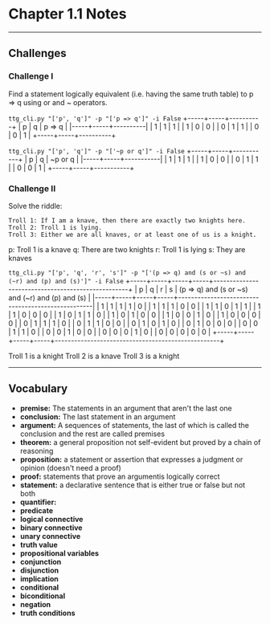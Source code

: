 # Chapter 1.1 Notes
---
## Challenges

### Challenge I
Find a statement logically equivalent (i.e. having the same truth table) to p => q using or and ~ operators.

`ttg_cli.py "['p', 'q']" -p "['p => q']" -i False`
+-----+-----+----------+
|  p  |  q  |  p => q  |
|-----+-----+----------|
|  1  |  1  |    1     |
|  1  |  0  |    0     |
|  0  |  1  |    1     |
|  0  |  0  |    1     |
+-----+-----+----------+

`ttg_cli.py "['p', 'q']" -p "['~p or q']" -i False`
+-----+-----+-----------+
|  p  |  q  |  ~p or q  |
|-----+-----+-----------|
|  1  |  1  |     1     |
|  1  |  0  |     0     |
|  0  |  1  |     1     |
|  0  |  0  |     1     |
+-----+-----+-----------+

### Challenge II
Solve the riddle:

    Troll 1: If I am a knave, then there are exactly two knights here.
    Troll 2: Troll 1 is lying.
    Troll 3: Either we are all knaves, or at least one of us is a knight.

p: Troll 1 is a knave
q: There are two knights
r: Troll 1 is lying
s: They are knaves

`ttg_cli.py "['p', 'q', 'r', 's']" -p "['(p => q) and (s or ~s) and (~r) and (p) and (s)']" -i False`
+-----+-----+-----+-----+---------------------------------------------------+
|  p  |  q  |  r  |  s  |  (p => q) and (s or ~s) and (~r) and (p) and (s)  |
|-----+-----+-----+-----+---------------------------------------------------|
|  1  |  1  |  1  |  1  |                         0                         |
|  1  |  1  |  1  |  0  |                         0                         |
|  1  |  1  |  0  |  1  |                         1                         |
|  1  |  1  |  0  |  0  |                         0                         |
|  1  |  0  |  1  |  1  |                         0                         |
|  1  |  0  |  1  |  0  |                         0                         |
|  1  |  0  |  0  |  1  |                         0                         |
|  1  |  0  |  0  |  0  |                         0                         |
|  0  |  1  |  1  |  1  |                         0                         |
|  0  |  1  |  1  |  0  |                         0                         |
|  0  |  1  |  0  |  1  |                         0                         |
|  0  |  1  |  0  |  0  |                         0                         |
|  0  |  0  |  1  |  1  |                         0                         |
|  0  |  0  |  1  |  0  |                         0                         |
|  0  |  0  |  0  |  1  |                         0                         |
|  0  |  0  |  0  |  0  |                         0                         |
+-----+-----+-----+-----+---------------------------------------------------+

Troll 1 is a knight
Troll 2 is a knave
Troll 3 is a knight

---
## Vocabulary

* **premise:** The statements in an argument that aren't the last one
* **conclusion:** The last statement in an argument
* **argument:** A sequences of statements, the last of which is called the conclusion and the rest are called premises
* **theorem:** a general proposition not self-evident but proved by a chain of reasoning
* **proposition:** a statement or assertion that expresses a judgment or opinion (doesn't need a proof)
* **proof:** statements that prove an argumentis logically correct
* **statement:** a declarative sentence that is either true or false but not both
* **quantifier:**
* **predicate**
* **logical connective**
* **binary connective**
* **unary connective**
* **truth value**
* **propositional variables**
* **conjunction**
* **disjunction**
* **implication**
* **conditional**
* **biconditional**
* **negation**
* **truth conditions**

